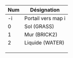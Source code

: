 | Num | Désignation        |
|----|--------------------|
| -i | Portail vers map i |
| 0  | Sol  (GRASS)       |
| 1  | Mur (BRICK2)       |
| 2  | Liquide (WATER)    |
|    |                    |
|    |                    |
|    |                    |
